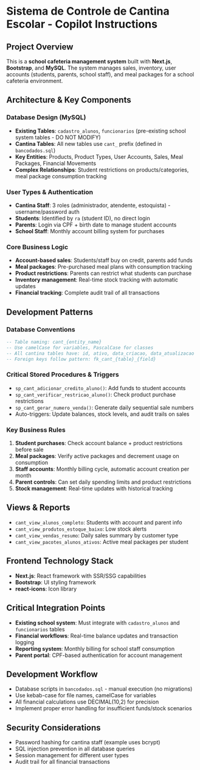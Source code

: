 # Sistema de Controle de Cantina Escolar - Copilot Instructions

## Project Overview

This is a **school cafeteria management system** built with **Next.js**, **Bootstrap**, and **MySQL**. The system manages sales, inventory, user accounts (students, parents, school staff), and meal packages for a school cafeteria environment.

## Architecture & Key Components

### Database Design (MySQL)

- **Existing Tables**: `cadastro_alunos`, `funcionarios` (pre-existing school system tables - DO NOT MODIFY)
- **Cantina Tables**: All new tables use `cant_` prefix (defined in `bancodados.sql`)
- **Key Entities**: Products, Product Types, User Accounts, Sales, Meal Packages, Financial Movements
- **Complex Relationships**: Student restrictions on products/categories, meal package consumption tracking

### User Types & Authentication

- **Cantina Staff**: 3 roles (administrador, atendente, estoquista) - username/password auth
- **Students**: Identified by `ra` (student ID), no direct login
- **Parents**: Login via CPF + birth date to manage student accounts
- **School Staff**: Monthly account billing system for purchases

### Core Business Logic

- **Account-based sales**: Students/staff buy on credit, parents add funds
- **Meal packages**: Pre-purchased meal plans with consumption tracking
- **Product restrictions**: Parents can restrict what students can purchase
- **Inventory management**: Real-time stock tracking with automatic updates
- **Financial tracking**: Complete audit trail of all transactions

## Development Patterns

### Database Conventions

```sql
-- Table naming: cant_{entity_name}
-- Use camelCase for variables, PascalCase for classes
-- All cantina tables have: id, ativo, data_criacao, data_atualizacao
-- Foreign keys follow pattern: fk_cant_{table}_{field}
```

### Critical Stored Procedures & Triggers

- `sp_cant_adicionar_credito_aluno()`: Add funds to student accounts
- `sp_cant_verificar_restricao_aluno()`: Check product purchase restrictions
- `sp_cant_gerar_numero_venda()`: Generate daily sequential sale numbers
- Auto-triggers: Update balances, stock levels, and audit trails on sales

### Key Business Rules

1. **Student purchases**: Check account balance + product restrictions before sale
2. **Meal packages**: Verify active packages and decrement usage on consumption
3. **Staff accounts**: Monthly billing cycle, automatic account creation per month
4. **Parent controls**: Can set daily spending limits and product restrictions
5. **Stock management**: Real-time updates with historical tracking

## Views & Reports

- `cant_view_alunos_completo`: Students with account and parent info
- `cant_view_produtos_estoque_baixo`: Low stock alerts
- `cant_view_vendas_resumo`: Daily sales summary by customer type
- `cant_view_pacotes_alunos_ativos`: Active meal packages per student

## Frontend Technology Stack

- **Next.js**: React framework with SSR/SSG capabilities
- **Bootstrap**: UI styling framework
- **react-icons**: Icon library

## Critical Integration Points

- **Existing school system**: Must integrate with `cadastro_alunos` and `funcionarios` tables
- **Financial workflows**: Real-time balance updates and transaction logging
- **Reporting system**: Monthly billing for school staff consumption
- **Parent portal**: CPF-based authentication for account management

## Development Workflow

- Database scripts in `bancodados.sql` - manual execution (no migrations)
- Use kebab-case for file names, camelCase for variables
- All financial calculations use DECIMAL(10,2) for precision
- Implement proper error handling for insufficient funds/stock scenarios

## Security Considerations

- Password hashing for cantina staff (example uses bcrypt)
- SQL injection prevention in all database queries
- Session management for different user types
- Audit trail for all financial transactions
